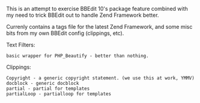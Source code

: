 This is an attempt to exercise BBEdit 10's package feature combined with my need to trick BBEdit out to handle Zend Framework better.

Currenly contains a tags file for the latest Zend Framework, and some misc bits from my own BBEdit config (clippings, etc).

Text Filters:

	basic wrapper for PHP_Beautify - better than nothing.

Clippings:

	Copyright - a generic copyright statement. (we use this at work, YMMV)
	docblock - generic docblock
	partial - partial for templates
	partialLoop - partialloop for templates